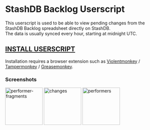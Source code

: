 # StashDB Backlog Userscript

This userscript is used to be able to view pending changes from the StashDB Backlog spreadsheet directly on StashDB.  
The data is usually synced every hour, starting at midnight UTC.
## [**INSTALL USERSCRIPT**](https://gist.github.com/peolic/e4713081f7ad063cd0e91f2482ac39a7/raw/stashdb-backlog.user.js)

Installation requires a browser extension such as [Violentmonkey] / [Tampermonkey] / [Greasemonkey].

### Screenshots
<a href="https://gist.github.com/peolic/e4713081f7ad063cd0e91f2482ac39a7/raw/~performer-fragments.png" title="performer-fragments"><img alt="performer-fragments" height="120" src="https://gist.github.com/peolic/e4713081f7ad063cd0e91f2482ac39a7/raw/~performer-fragments.png"></a>
<a href="https://gist.github.com/peolic/e4713081f7ad063cd0e91f2482ac39a7/raw/~changes.png" title="changes"><img alt="changes" height="120" src="https://gist.github.com/peolic/e4713081f7ad063cd0e91f2482ac39a7/raw/~changes.png"></a>
<a href="https://gist.github.com/peolic/e4713081f7ad063cd0e91f2482ac39a7/raw/~performers.png" title="performers"><img alt="performers" height="120" src="https://gist.github.com/peolic/e4713081f7ad063cd0e91f2482ac39a7/raw/~performers.png"></a>

[Violentmonkey]:https://violentmonkey.github.io/
[Tampermonkey]:https://www.tampermonkey.net/
[Greasemonkey]:https://www.greasespot.net/
